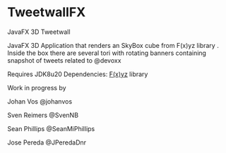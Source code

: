 TweetwallFX
===========

JavaFX 3D Tweetwall

JavaFX 3D Application that renders an SkyBox cube from F(x)yz library . Inside the 
box there are several tori with rotating banners containing snapshot of tweets related 
to @devoxx

Requires JDK8u20
Dependencies: [F(x)yz](https://github.com/Birdasaur/FXyz/blob/master/binaries/FXyzLib.jar) library


Work in progress by

Johan Vos @johanvos 

Sven Reimers @SvenNB 

Sean Phillips @SeanMiPhillips 

Jose Pereda @JPeredaDnr
